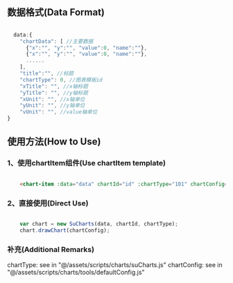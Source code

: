 
## 数据格式(Data Format)
```javascript

  data:{
    "chartData": [ //主要数据
      {"x":"", "y":"", "value":0, "name":""},
      {"x":"", "y":"", "value":0, "name":""},
      ......
    ],
    "title":"", //标题
	"chartType": 0, //图表模板id
    "xTitle": "", //x轴标题
    "yTitle": "", //y轴标题
    "xUnit": "", //x轴单位
    "yUnit": "", //y轴单位
    "vUnit": "", //value轴单位   
}

```

## 使用方法(How to Use)

### 1、使用chartItem组件(Use chartItem template)

```html

    <chart-item :data="data" chartId="id" :chartType="101" chartConfig=""></chart-item>

```

### 2、直接使用(Direct Use)

```javascript

    var chart = new SuCharts(data, chartId, chartType);
    chart.drawChart(chartConfig);

```

### 补充(Additional Remarks)
chartType: see in "@/assets/scripts/charts/suCharts.js"
chartConfig: see in "@/assets/scripts/charts/tools/defaultConfig.js"
